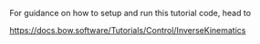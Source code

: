 For guidance on how to setup and run this tutorial code, head to

https://docs.bow.software/Tutorials/Control/InverseKinematics
